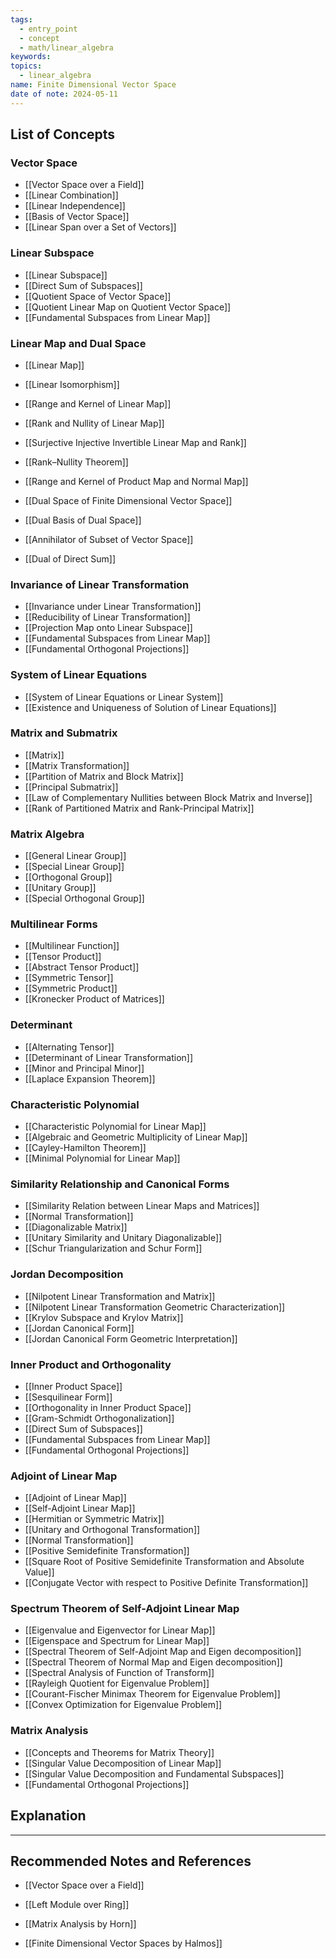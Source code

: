 ```yaml
---
tags:
  - entry_point
  - concept
  - math/linear_algebra
keywords: 
topics:
  - linear_algebra
name: Finite Dimensional Vector Space
date of note: 2024-05-11
---
```


##  List of Concepts

### Vector Space

- [[Vector Space over a Field]]
- [[Linear Combination]]
- [[Linear Independence]]
- [[Basis of Vector Space]]
- [[Linear Span over a Set of Vectors]]

### Linear Subspace

- [[Linear Subspace]]
- [[Direct Sum of Subspaces]]
- [[Quotient Space of Vector Space]]
- [[Quotient Linear Map on Quotient Vector Space]]
- [[Fundamental Subspaces from Linear Map]]


### Linear Map and Dual Space

- [[Linear Map]]
- [[Linear Isomorphism]]
- [[Range and Kernel of Linear Map]]
- [[Rank and Nullity of Linear Map]]
- [[Surjective Injective Invertible Linear Map and Rank]]
- [[Rank–Nullity Theorem]]
- [[Range and Kernel of Product Map and Normal Map]]

- [[Dual Space of Finite Dimensional Vector Space]]
- [[Dual Basis of Dual Space]]
- [[Annihilator of Subset of Vector Space]]
- [[Dual of Direct Sum]]


### Invariance of Linear Transformation

- [[Invariance under Linear Transformation]]
- [[Reducibility of Linear Transformation]]
- [[Projection Map onto Linear Subspace]]
- [[Fundamental Subspaces from Linear Map]]
- [[Fundamental Orthogonal Projections]]

### System of Linear Equations

- [[System of Linear Equations or Linear System]]
- [[Existence and Uniqueness of Solution of Linear Equations]]


### Matrix and Submatrix

- [[Matrix]]
- [[Matrix Transformation]]
- [[Partition of Matrix and Block Matrix]]
- [[Principal Submatrix]]
- [[Law of Complementary Nullities between Block Matrix and Inverse]]
- [[Rank of Partitioned Matrix and Rank-Principal Matrix]]

### Matrix Algebra

- [[General Linear Group]]
- [[Special Linear Group]]
- [[Orthogonal Group]]
- [[Unitary Group]]
- [[Special Orthogonal Group]]

### Multilinear Forms

- [[Multilinear Function]]
- [[Tensor Product]]
- [[Abstract Tensor Product]]
- [[Symmetric Tensor]]
- [[Symmetric Product]]
- [[Kronecker Product of Matrices]]

### Determinant

- [[Alternating Tensor]]
- [[Determinant of Linear Transformation]]
- [[Minor and Principal Minor]]
- [[Laplace Expansion Theorem]]

### Characteristic Polynomial

- [[Characteristic Polynomial for Linear Map]]
- [[Algebraic and Geometric Multiplicity of Linear Map]]
- [[Cayley-Hamilton Theorem]]
- [[Minimal Polynomial for Linear Map]]

### Similarity Relationship and Canonical Forms

- [[Similarity Relation between Linear Maps and Matrices]]
- [[Normal Transformation]]
- [[Diagonalizable Matrix]]
- [[Unitary Similarity and Unitary Diagonalizable]]
- [[Schur Triangularization and Schur Form]]


### Jordan Decomposition

- [[Nilpotent Linear Transformation and Matrix]]
- [[Nilpotent Linear Transformation Geometric Characterization]]
- [[Krylov Subspace and Krylov Matrix]]
- [[Jordan Canonical Form]]
- [[Jordan Canonical Form Geometric Interpretation]]


### Inner Product and Orthogonality

- [[Inner Product Space]]
- [[Sesquilinear Form]]
- [[Orthogonality in Inner Product Space]]
- [[Gram-Schmidt Orthogonalization]]
- [[Direct Sum of Subspaces]]
- [[Fundamental Subspaces from Linear Map]]
- [[Fundamental Orthogonal Projections]]

### Adjoint of Linear Map

- [[Adjoint of Linear Map]]
- [[Self-Adjoint Linear Map]]
- [[Hermitian or Symmetric Matrix]]
- [[Unitary and Orthogonal Transformation]]
- [[Normal Transformation]]
- [[Positive Semidefinite Transformation]]
- [[Square Root of Positive Semidefinite Transformation and Absolute Value]]
- [[Conjugate Vector with respect to Positive Definite Transformation]]


### Spectrum Theorem of Self-Adjoint Linear Map

- [[Eigenvalue and Eigenvector for Linear Map]]
- [[Eigenspace and Spectrum for Linear Map]]
- [[Spectral Theorem of Self-Adjoint Map and Eigen decomposition]]
- [[Spectral Theorem of Normal Map and Eigen decomposition]]
- [[Spectral Analysis of Function of Transform]]
- [[Rayleigh Quotient for Eigenvalue Problem]]
- [[Courant-Fischer Minimax Theorem for Eigenvalue Problem]]
- [[Convex Optimization for Eigenvalue Problem]]

### Matrix Analysis

- [[Concepts and Theorems for Matrix Theory]]
- [[Singular Value Decomposition of Linear Map]]
- [[Singular Value Decomposition and Fundamental Subspaces]]
- [[Fundamental Orthogonal Projections]]


## Explanation





-----------
##  Recommended Notes and References

- [[Vector Space over a Field]]
- [[Left Module over Ring]]


- [[Matrix Analysis by Horn]]
- [[Finite Dimensional Vector Spaces by Halmos]]
